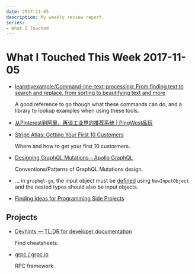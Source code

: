 ```yaml
---
date: 2017-11-05
description: My weekly review report.
series:
- What I Touched
---
```


# What I Touched This Week 2017-11-05


- [learnbyexample/Command-line-text-processing: From finding text to search and replace, from sorting to beautifying text and more](https://github.com/learnbyexample/Command-line-text-processing)

    A good reference to go though what these commands can do, and a library to lookup examples when using these tools.

- [从Pinterest到阿里，再谈工业界的推荐系统 | PingWest品玩](http://www.pingwest.com/representation-learning/)
- [Stripe Atlas: Getting Your First 10 Customers](https://stripe.com/atlas/guides/starting-sales)

    Where and how to get your first 10 custormers.

- [Designing GraphQL Mutations – Apollo GraphQL](https://dev-blog.apollodata.com/designing-graphql-mutations-e09de826ed97)

    Conventions/Patterns of GraphQL Mutations design.

- ... in `graphql-go`, the input object must be [defined](https://stackoverflow.com/a/41230015/667158) using `NewInputObject` and the nested types should also be input objects.

- [Finding Ideas for Programming Side Projects](https://dev.to/samjarman/finding-ideas-for-programming-side-projects)

## Projects

- [Devhints — TL;DR for developer documentation](https://devhints.io/)

    Find cheatsheets.

- [grpc / grpc.io](https://grpc.io/)

    RPC framework.
